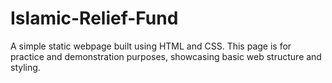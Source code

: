 # Islamic-Relief-Fund
 A simple static webpage built using HTML and CSS. This page is for practice and demonstration purposes, showcasing basic web structure and styling.
